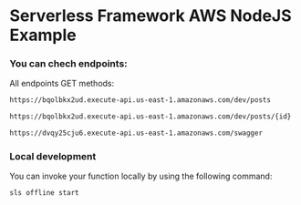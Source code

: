 
# Serverless Framework AWS NodeJS Example

### You can chech endpoints:

All endpoints GET methods:
```bash
https://bqolbkx2ud.execute-api.us-east-1.amazonaws.com/dev/posts
```
```bash
https://bqolbkx2ud.execute-api.us-east-1.amazonaws.com/dev/posts/{id}
```
```bash
https://dvqy25cju6.execute-api.us-east-1.amazonaws.com/swagger
```
### Local development

You can invoke your function locally by using the following command:

```bash
sls offline start
```
